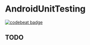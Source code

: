 # AndroidUnitTesting
[![codebeat badge](https://codebeat.co/badges/45113114-4e8b-473d-a6bb-f2473d62b49f)](https://codebeat.co/projects/github-com-brunogabriel-androidunittesting-main)

## TODO